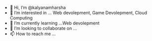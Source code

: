 - 👋 Hi, I’m @kalyanamharsha
- 👀 I’m interested in ... Web devolepment, Game Devolepment, Cloud Computing
- 🌱 I’m currently learning ...Web devolepment
- 💞️ I’m looking to collaborate on ...
- 📫 How to reach me ...

<!---
kalyanamharsha/kalyanamharsha is a ✨ special ✨ repository because its `README.md` (this file) appears on your GitHub profile.
You can click the Preview link to take a look at your changes.
--->
